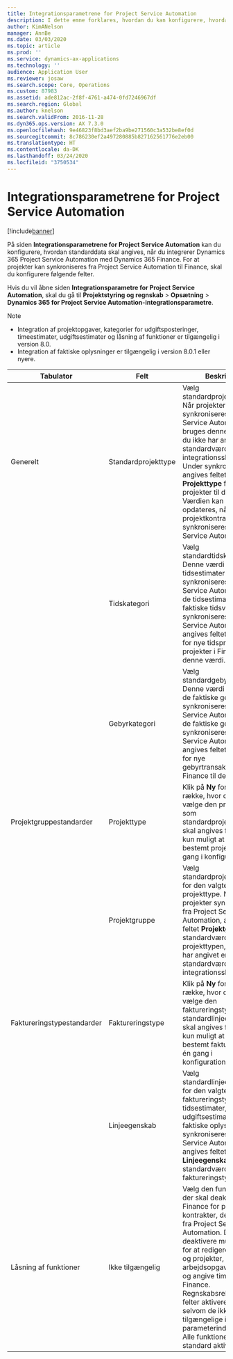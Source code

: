 ```yaml
---
title: Integrationsparametrene for Project Service Automation
description: I dette emne forklares, hvordan du kan konfigurere, hvordan standarddata angives, når du integrerer Microsoft Dynamics 365 for Project Service Automation med Microsoft Dynamics 365 Finance.
author: KimANelson
manager: AnnBe
ms.date: 03/03/2020
ms.topic: article
ms.prod: ''
ms.service: dynamics-ax-applications
ms.technology: ''
audience: Application User
ms.reviewer: josaw
ms.search.scope: Core, Operations
ms.custom: 87983
ms.assetid: ade812ac-2f8f-4761-a474-0fd7246967df
ms.search.region: Global
ms.author: knelson
ms.search.validFrom: 2016-11-28
ms.dyn365.ops.version: AX 7.3.0
ms.openlocfilehash: 9e46823f8bd3aef2ba9be271560c3a532be8ef0d
ms.sourcegitcommit: 8c786230ef2a497280885b827162561776e2eb00
ms.translationtype: HT
ms.contentlocale: da-DK
ms.lasthandoff: 03/24/2020
ms.locfileid: "3750534"
---
```

# <a name="project-service-automation-integration-parameters"></a>Integrationsparametrene for Project Service Automation

[!include[banner](../includes/banner.md)]

På siden **Integrationsparametrene for Project Service Automation** kan du konfigurere, hvordan standarddata skal angives, når du integrerer Dynamics 365 Project Service Automation med Dynamics 365 Finance. For at projekter kan synkroniseres fra Project Service Automation til Finance, skal du konfigurere følgende felter.

Hvis du vil åbne siden **Integrationsparametre for Project Service Automation**, skal du gå til **Projektstyring og regnskab** \> **Opsætning** \> **Dynamics 365 for Project Service Automation-integrationsparametre**. 

> [!NOTE]
> - Integration af projektopgaver, kategorier for udgiftsposteringer, timeestimater, udgiftsestimater og låsning af funktioner er tilgængelig i version 8.0.
> - Integration af faktiske oplysninger er tilgængelig i version 8.0.1 eller nyere.


| Tabulator                    | Felt                | Beskrivelse |
|------------------------|----------------------|-------------|
| Generelt                | Standardprojekttype | Vælg standardprojekttypen. Når projekter synkroniseres fra Project Service Automation, bruges denne værdi, hvis du ikke har angivet en standardværdi i integrationsskabelonen. Under synkroniseringen angives feltet **Projekttype** for nye projekter til denne værdi. Værdien kan dog opdateres, når projektkontraktlinjerne synkroniseres fra Project Service Automation. |
|                        | Tidskategori        | Vælg standardtidskategorien. Denne værdi bruges, når tidsestimater synkroniseres fra Project Service Automation. Når de tidsestimater og faktiske tidsværdier synkroniseres fra Project Service Automation, angives feltet **Kategori** for nye tidsprognoser for projekter i Finance til denne værdi. |
|                        | Gebyrkategori         | Vælg standardgebyrkategorien. Denne værdi bruges, når de faktiske gebyrer synkroniseres fra Project Service Automation. Når de faktiske gebyrer synkroniseres fra Project Service Automation, angives feltet **Kategori** for nye gebyrtransaktioner i Finance til denne værdi. |
| Projektgruppestandarder | Projekttype         | Klik på **Ny** for at tilføje en række, hvor du kan vælge den projekttype, som standardprojektgruppen skal angives for. Det er kun muligt at vælge en bestemt projekttype én gang i konfigurationen. |
|                        | Projektgruppe        | Vælg standardprojektgruppen for den valgte projekttype. Når nye projekter synkroniseres fra Project Service Automation, angives feltet **Projektgruppe** til standardværdien for projekttypen, hvis du ikke har angivet en standardværdi i integrationsskabelonen. |
| Faktureringstypestandarder  | Faktureringstype         | Klik på **Ny** for at tilføje en række, hvor du kan vælge den faktureringstype, som standardlinjeegenskaben skal angives for. Det er kun muligt at vælge en bestemt faktureringstype én gang i konfigurationen. |
|                        | Linjeegenskab        | Vælg standardlinjeegenskaben for den valgte faktureringstype. Når nye tidsestimater, nye udgiftsestimater eller nye faktiske oplysninger synkroniseres fra Project Service Automation, angives feltet **Linjeegenskaber** til standardværdien for faktureringstypen. |
| Låsning af funktioner  | Ikke tilgængelig       | Vælg den funktionalitet, der skal deaktiveres i Finance for projekter og kontrakter, der kommer fra Project Service Automation. Du kan f.eks. deaktivere muligheden for at redigere kontrakter og projekter, oprette arbejdsopgavehierarkier og angive timesedler i Finance. Regnskabsrelaterede felter aktiveres fortsat, selvom de ikke er tilgængelige i parameterindstillingen. Alle funktioner er som standard aktiveret. |
